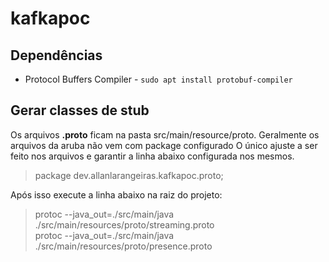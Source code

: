 # kafkapoc

## Dependências

* Protocol Buffers Compiler - `sudo apt install protobuf-compiler`

## Gerar classes de stub

Os arquivos **.proto** ficam na pasta src/main/resource/proto. Geralmente os arquivos da aruba não vem com package configurado
O único ajuste a ser feito nos arquivos e garantir a linha abaixo configurada nos mesmos.

> package dev.allanlarangeiras.kafkapoc.proto;

Após isso execute a linha abaixo na raiz do projeto:

> protoc --java_out=./src/main/java ./src/main/resources/proto/streaming.proto  
> protoc --java_out=./src/main/java ./src/main/resources/proto/presence.proto